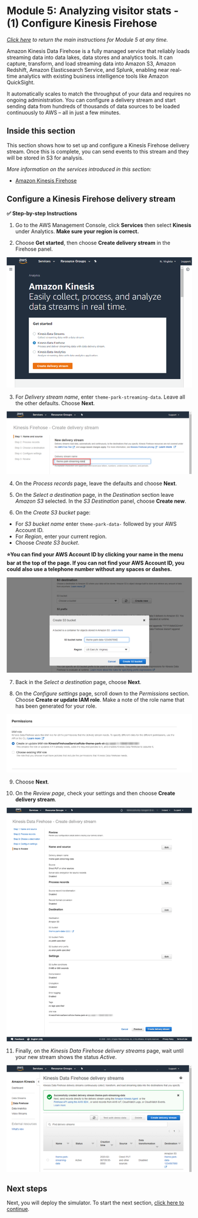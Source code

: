 # Module 5: Analyzing visitor stats - (1) Configure Kinesis Firehose

*[Click here](../README.md) to return the main instructions for Module 5 at any time.*

Amazon Kinesis Data Firehose is a fully managed service that reliably loads streaming data into data lakes, data stores and analytics tools. It can capture, transform, and load streaming data into Amazon S3, Amazon Redshift, Amazon Elasticsearch Service, and Splunk, enabling near real-time analytics with existing business intelligence tools like Amazon QuickSight.

It automatically scales to match the throughput of your data and requires no ongoing administration. You can configure a delivery stream and start sending data from hundreds of thousands of data sources to be loaded continuously to AWS – all in just a few minutes. 

## Inside this section

This section shows how to set up and configure a Kinesis Firehose delivery stream. Once this is complete, you can send events to this stream and they will be stored in S3 for analysis.

*More information on the services introduced in this section:*
* [Amazon Kinesis Firehose](https://aws.amazon.com/kinesis/data-firehose/)

## Configure a Kinesis Firehose delivery stream

**:white_check_mark: Step-by-step Instructions**

1. Go to the AWS Management Console, click **Services** then select **Kinesis** under Analytics. **Make sure your region is correct.**

2. Choose **Get started**, then choose **Create delivery stream** in the Firehose panel.

![Setup Firehose](../../images/module5-1-firehose-setup1.png)

3. For *Delivery stream name*, enter `theme-park-streaming-data`. Leave all the other defaults. Choose **Next**.

![Setup delivery stream](../../images/module5-1-firehose-setup2.png)

4. On the *Process records* page, leave the defaults and choose **Next**.

5. On the *Select a destination* page, in the *Destination* section leave *Amazon S3* selected. In the *S3 Destination* panel, choose **Create new**.

6. On the *Create S3 bucket* page:
- For *S3 bucket name* enter `theme-park-data-` followed by your AWS Account ID. 
- For *Region*, enter your current region.
- Choose *Create S3 bucket*.

**:star:You can find your AWS Account ID by clicking your name in the menu bar at the top of the page. If you can not find your AWS Account ID, you could also use a telephone number without any spaces or dashes.**

![Setup S3 bucket](../../images/module5-1-firehose-setup3.png)

7. Back in the *Select a destination* page, choose **Next**.

8. On the *Configure settings* page, scroll down to the *Permissions* section. Choose **Create or update IAM role**. Make a note of the role name that has been generated for your role.

![Setup IAM](../../images/module5-1-firehose-setup4.png)

9. Choose **Next**.

10. On the *Review page*, check your settings and then choose **Create delivery stream**.

![Review setup](../../images/module5-1-firehose-setup6.png)

11. Finally, on the *Kinesis Data Firehose delivery streams* page, wait until your new stream shows the status *Active*.

![Review setup](../../images/module5-1-firehose-setup7.png)

## Next steps

Next, you will deploy the simulator. To start the next section, [click here to continue](../2-simulator/README.md).

